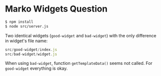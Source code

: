 # Marko Widgets Question

```sh
$ npm install
$ node src/server.js
```

Two identical widgets (`good-widget` and `bad-widget`) with the only difference in widget's file name:

```js
src/good-widget/index.js
src/bad-widget/widget.js
```

When using `bad-widget`, function `getTemplateData()` seems not called. For `good-widget` everything is okay. 
